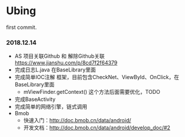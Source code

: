 # Ubing
first commit.


### 2018.12.14

- AS 项目关联Github 和 解除Github关联 https://www.jianshu.com/p/8cd7f2f64379
- 完成日志L.java  在BaseLibrary里面
- 完成简单IOC注解 框架，目前包含CheckNet、ViewById、OnClick，在BaseLibrary里面
    - mViewFinder.getContext() 这个方法后面需要优化，TODO
- 完成BaseActivity
- 完成简单的网络引擎，链式调用
- Bmob
    - 快速入门：http://doc.bmob.cn/data/android/
    - 开发文档：http://doc.bmob.cn/data/android/develop_doc/#2